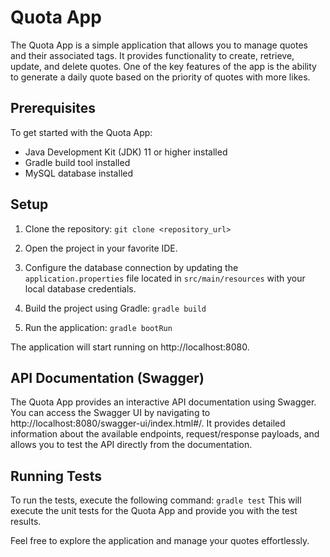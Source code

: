# Quota App
The Quota App is a simple application that allows you to manage quotes and their associated tags. 
It provides functionality to create, retrieve, update, and delete quotes. 
One of the key features of the app is the ability to generate a daily quote based on the 
priority of quotes with more likes.

## Prerequisites
To get started with the Quota App:

* Java Development Kit (JDK) 11 or higher installed
* Gradle build tool installed
* MySQL database installed

## Setup
1. Clone the repository:
`git clone <repository_url>`

2. Open the project in your favorite IDE.

3. Configure the database connection by updating the `application.properties` file located 
 in `src/main/resources` with your local database credentials.
4. Build the project using Gradle: `gradle build`
5. Run the application: `gradle bootRun`


The application will start running on http://localhost:8080.

## API Documentation (Swagger)
The Quota App provides an interactive API documentation using Swagger. You can access the Swagger UI by navigating to http://localhost:8080/swagger-ui/index.html#/. It provides detailed information about the available endpoints, request/response payloads, and allows you to test the API directly from the documentation.

## Running Tests
To run the tests, execute the following command:
`gradle test`
This will execute the unit tests for the Quota App and provide you with the test results.


Feel free to explore the application and manage your quotes effortlessly.